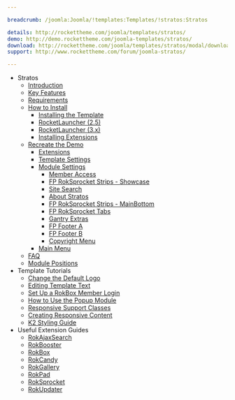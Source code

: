 ```yaml
---

breadcrumb: /joomla:Joomla/!templates:Templates/!stratos:Stratos

details: http://rockettheme.com/joomla/templates/stratos/
demo: http://demo.rockettheme.com/joomla-templates/stratos/
download: http://rockettheme.com/joomla/templates/stratos/modal/downloads
support: http://www.rockettheme.com/forum/joomla-stratos/

---
```


* Stratos
    * [Introduction]()
    * [Key Features](INDEX.md#key-features)
    * [Requirements](INDEX.md#requirements)
    * [How to Install](../../platform/templates.md#how-to-install)
        * [Installing the Template](../../platform/templates.md#how-to-install-a-joomla-template)
        * [RocketLauncher (2.5)](../../platform/install_joomla_25.md)
        * [RocketLauncher (3.x)](../../platform/install_joomla_3x.md)
        * [Installing Extensions](../../platform/extensions.md#how-to-install-an-extension)
    * [Recreate the Demo](demo.md)
        * [Extensions](demo.md#recommended-extensions)
        * [Template Settings](demo_override.md)
        * [Module Settings](demo.md#module-settings)
            * [Member Access](demo_module_1.md)
            * [FP RokSprocket Strips - Showcase](demo_module_2.md)
            * [Site Search](demo_module_3.md)
            * [About Stratos](demo_module_4.md)
            * [FP RokSprocket Strips - MainBottom](demo_module_5.md)
            * [FP RokSprocket Tabs](demo_module_6.md)
            * [Gantry Extras](demo_module_7.md)
            * [FP Footer A](demo_module_8.md)
            * [FP Footer B](demo_module_9.md)
            * [Copyright Menu](demo_module_10.md)
        * [Main Menu](demo.md#menu-settings)
    * [FAQ](faq.md)
    * [Module Positions](positions.md)
* Template Tutorials
    * [Change the Default Logo](../../basic/how_to_edit_the_logo.md)
    * [Editing Template Text](../../basic/how_to_edit_template_text.md)
    * [Set Up a RokBox Member Login](../../basic/how_to_set_up_a_rokbox_member_login.md)
    * [How to Use the Popup Module](../../basic/how_to_use_popup_module.md)
    * [Responsive Support Classes](../../basic/responsive_support_classes.md)
    * [Creating Responsive Content](../../basic/creating_responsive_content.md)
    * [K2 Styling Guide](../../basic/k2_styling_guide.md)
* Useful Extension Guides
    * [RokAjaxSearch](../../extensions/rokajaxsearch/)
    * [RokBooster](../../extensions/rokbooster/)
    * [RokBox](../../extensions/rokbox/)
    * [RokCandy](../../extensions/rokcandy)
    * [RokGallery](../../extensions/rokgallery/)
    * [RokPad](../../extensions/rokpad/)
    * [RokSprocket](../../extensions/roksprocket/)
    * [RokUpdater](../../extensions/rokupdater/)